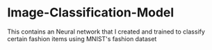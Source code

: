 # Image-Classification-Model
This contains an Neural network that I created and trained to classify certain fashion items using MNIST's fashion dataset

